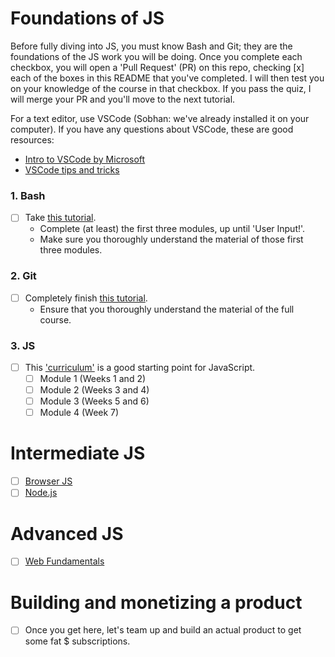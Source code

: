 # Foundations of JS
Before fully diving into JS, you must know Bash and Git; they are the foundations of the JS work you will be doing.
Once you complete each checkbox, you will open a 'Pull Request' (PR) on this repo, checking [x] each of the boxes in this README that you've completed.
I will then test you on your knowledge of the course in that checkbox. If you pass the quiz, I will merge your PR and you'll move to the next tutorial.

For a text editor, use VSCode (Sobhan: we've already installed it on your computer). If you have any questions about VSCode, these are good resources:
  - [Intro to VSCode by Microsoft](https://code.visualstudio.com/docs/introvideos/basics)
  - [VSCode tips and tricks](https://github.com/Microsoft/vscode-tips-and-tricks)

### 1. Bash
- [ ] Take [this tutorial](https://ryanstutorials.net/bash-scripting-tutorial/).
  - Complete (at least) the first three modules, up until 'User Input!'.
  - Make sure you thoroughly understand the material of those first three modules.

### 2. Git
- [ ] Completely finish [this tutorial](https://try.github.io/levels/1/challenges/1).
  - Ensure that you thoroughly understand the material of the full course.

### 3. JS
- [ ] This ['curriculum'](http://javascriptissexy.com/how-to-learn-javascript-properly/) is a good starting point for JavaScript.
  - [ ] Module 1 (Weeks 1 and 2)
  - [ ] Module 2 (Weeks 3 and 4)
  - [ ] Module 3 (Weeks 5 and 6)
  - [ ] Module 4 (Week 7)

# Intermediate JS
- [ ] [Browser JS](https://javascript.info/)
- [ ] [Node.js](https://stackoverflow.com/questions/2353818/how-do-i-get-started-with-node-js)

# Advanced JS
- [ ] [Web Fundamentals](https://developers.google.com/web/fundamentals/)

# Building and monetizing a product
- [ ] Once you get here, let's team up and build an actual product to get some fat $ subscriptions.
